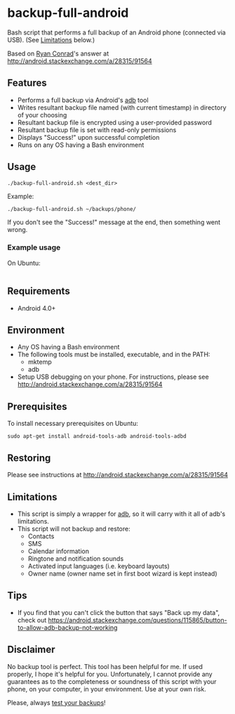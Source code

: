 # backup-full-android
Bash script that performs a full backup of an Android phone (connected via USB).  (See [Limitations](#limitations) below.)

Based on [Ryan Conrad](https://android.stackexchange.com/users/1951/ryan-conrad)'s answer at http://android.stackexchange.com/a/28315/91564

## Features

* Performs a full backup via Android's [adb](https://developer.android.com/tools/help/adb.html) tool
* Writes resultant backup file named (with current timestamp) in directory of your choosing
* Resultant backup file is encrypted using a user-provided password
* Resultant backup file is set with read-only permissions
* Displays "Success!" upon successful completion
* Runs on any OS having a Bash environment

## Usage

```
./backup-full-android.sh <dest_dir> 
```
Example:
```
./backup-full-android.sh ~/backups/phone/
```

If you don't see the "Success!" message at the end, then something went wrong.

### Example usage
On Ubuntu:
```
```

## Requirements

* Android 4.0+

## Environment

* Any OS having a Bash environment
* The following tools must be installed, executable, and in the PATH:
    * mktemp
    * adb
* Setup USB debugging on your phone.  For instructions, please see http://android.stackexchange.com/a/28315/91564

## Prerequisites

To install necessary prerequisites on Ubuntu:

    sudo apt-get install android-tools-adb android-tools-adbd

## Restoring

Please see instructions at http://android.stackexchange.com/a/28315/91564

## Limitations

* This script is simply a wrapper for [adb](https://developer.android.com/tools/help/adb.html), so it will carry with it all of adb's limitations.
* This script will not backup and restore:
    * Contacts
    * SMS
    * Calendar information
    * Ringtone and notification sounds
    * Activated input languages (i.e. keyboard layouts)
    * Owner name (owner name set in first boot wizard is kept instead)

## Tips

* If you find that you can't click the button that says "Back up my data", check out https://android.stackexchange.com/questions/115865/button-to-allow-adb-backup-not-working

## Disclaimer

No backup tool is perfect.  This tool has been helpful for me.  If used properly, I hope it's helpful for you.  Unfortunately, I cannot provide any guarantees as to the completeness or soundness of this script with your phone, on your computer, in your environment.  Use at your own risk.

Please, always [test your backups](http://searchdatabackup.techtarget.com/tip/Backup-and-recovery-basics-Testing-your-backups)!
